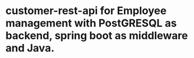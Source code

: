# customer-rest-api for Employee management with PostGRESQL as backend, spring boot as middleware and Java.
